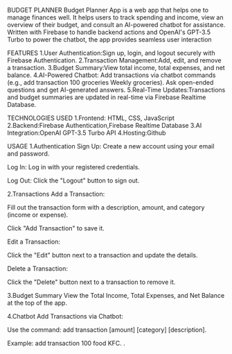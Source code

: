 BUDGET PLANNER
Budget Planner App is a web app that helps one to manage finances well. It helps users to track spending and income, view an overview of their budget, and consult an AI-powered chatbot for assistance. Written with Firebase to handle backend actions and OpenAI's GPT-3.5 Turbo to power the chatbot, the app provides seamless user interaction

FEATURES
1.User Authentication:Sign up, login, and logout securely with Firebase Authentication.
2.Transaction Management:Add, edit, and remove a transaction.
3.Budget Summary:View total income, total expenses, and net balance.
4.AI-Powered Chatbot: Add transactions via chatbot commands (e.g., add transaction 100 groceries Weekly groceries).
Ask open-ended questions and get AI-generated answers.
5.Real-Time Updates:Transactions and budget summaries are updated in real-time via Firebase Realtime Database.

TECHNOLOGIES USED 
1.Frontend:
HTML, CSS, JavaScript
2.Backend:Firebase Authentication,Firebase Realtime Database
3.AI Integration:OpenAI GPT-3.5 Turbo API
4.Hosting:Github 

USAGE 
1.Authentication
Sign Up: Create a new account using your email and password.

Log In: Log in with your registered credentials.

Log Out: Click the "Logout" button to sign out.

2.Transactions
Add a Transaction:

Fill out the transaction form with a description, amount, and category (income or expense).

Click "Add Transaction" to save it.

Edit a Transaction:

Click the "Edit" button next to a transaction and update the details.

Delete a Transaction:

Click the "Delete" button next to a transaction to remove it.

3.Budget Summary
View the Total Income, Total Expenses, and Net Balance at the top of the app.

4.Chatbot
Add Transactions via Chatbot:

Use the command: add transaction [amount] [category] [description].

Example: add transaction 100 food KFC. .
